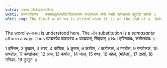 ```yaml
---
sutra: पादस्य लोपोऽहस्त्यादिभ्यः
vRtti: उपमानादित्येव । उपमानाद्धस्त्यादिवर्जितात्परस्य पादशब्दस्य लोपो भवति समासान्तो बहुव्रीहौ समासे ॥
vRtti_eng: The final अ of पाद is elided when it is at the end of a _Bahuvrihi_ compound, preceded by a word denoting a thing with which it is compared, but not so when such word is हस्ति &c.
---
```

The word उपमानात् is understood here. The लोप substitution is a _samasanta_ affix in a way. Thus व्याघ्रस्येव पादावस्य = व्याघ्रपात्, सिंहपात् ॥ But हस्तिपादः, कटोलपादः ॥

1 हस्तिन्, 2 कुदाल, 3 अश्व, 4 कशिक, 5 कुरुत, 6 कटोल, 7 कटोलक, 8 गण्डोल, 9 गण्डोलक, 10 कण्डोल, 11 कण्डोलक, 12 अज, 13 कपोत , 14 जाल, 15 गण्ड, 16 महेल, (महिला), 17 दासी, 18 गणिका, 19 कुसूल ॥
